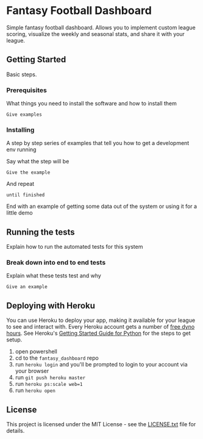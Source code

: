 # Fantasy Football Dashboard

Simple fantasy football dashboard.  Allows you to implement custom league scoring, visualize the weekly and seasonal stats, and share it with your league.

## Getting Started

Basic steps.

### Prerequisites

What things you need to install the software and how to install them

```
Give examples
```

### Installing

A step by step series of examples that tell you how to get a development env running

Say what the step will be

```
Give the example
```

And repeat

```
until finished
```

End with an example of getting some data out of the system or using it for a little demo

## Running the tests

Explain how to run the automated tests for this system

### Break down into end to end tests

Explain what these tests test and why

```
Give an example
```

## Deploying with Heroku

You can use Heroku to deploy your app, making it available for your league to see and interact with.  Every Heroku account gets a number of [free dyno hours](https://devcenter.heroku.com/articles/free-dyno-hours).  See Heroku's [Getting Started Guide for Python](https://devcenter.heroku.com/articles/getting-started-with-python?singlepage=true) for the steps to get setup.

1. open powershell
2. cd to the `fantasy_dashboard` repo
3. run `heroku login` and you'll be prompted to login to your account via your browser
4. run `git push heroku master`
5. run `heroku ps:scale web=1`
6. run `heroku open`

## License

This project is licensed under the MIT License - see the [LICENSE.txt](LICENSE.txt) file for details.

